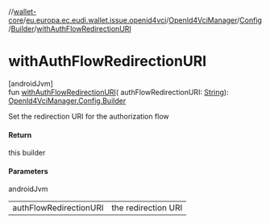 //[wallet-core](../../../../../index.md)/[eu.europa.ec.eudi.wallet.issue.openid4vci](../../../index.md)/[OpenId4VciManager](../../index.md)/[Config](../index.md)/[Builder](index.md)/[withAuthFlowRedirectionURI](with-auth-flow-redirection-u-r-i.md)

# withAuthFlowRedirectionURI

[androidJvm]\
fun [withAuthFlowRedirectionURI](with-auth-flow-redirection-u-r-i.md)(
authFlowRedirectionURI: [String](https://kotlinlang.org/api/latest/jvm/stdlib/kotlin/-string/index.html)): [OpenId4VciManager.Config.Builder](index.md)

Set the redirection URI for the authorization flow

#### Return

this builder

#### Parameters

androidJvm

|                        |                     |
|------------------------|---------------------|
| authFlowRedirectionURI | the redirection URI |
